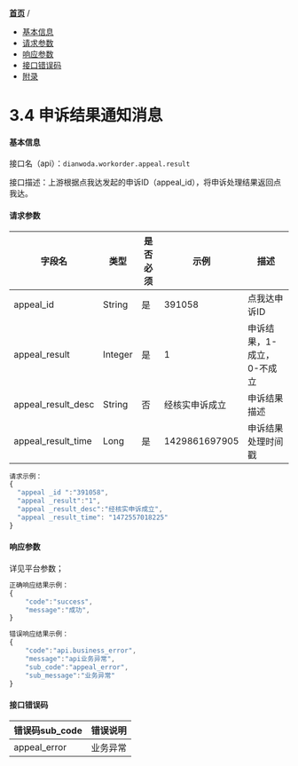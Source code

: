 [**首页**](https://open.dianwoda.com/) /


- <a href="#基本信息">基本信息</a>
- <a href="#请求参数">请求参数</a>
- <a href="#响应参数">响应参数</a>
- <a href="#接口错误码">接口错误码</a>
- <a href="#附录">附录</a>


# 3.4 申诉结果通知消息

#### 基本信息

接口名（api）：`dianwoda.workorder.appeal.result`

接口描述：上游根据点我达发起的申诉ID（appeal_id），将申诉处理结果返回点我达。


#### 请求参数
字段名 | 类型 | 是否必须 | 示例 | 描述
---|---|---|---|---
appeal_id |String|是|391058|点我达申诉ID
appeal_result|Integer|是|1|申诉结果，1-成立，0-不成立
appeal_result_desc|String|否|经核实申诉成立|申诉结果描述
appeal_result_time|Long|是|1429861697905 |申诉结果处理时间戳

```javascript
请求示例：
{
  "appeal _id ":"391058",
  "appeal _result":"1",
  "appeal _result_desc":"经核实申诉成立",
  "appeal _result_time": "1472557018225"
}
```

#### 响应参数
详见平台参数；

```javascript
正确响应结果示例：
{
	"code":"success",
	"message":"成功",
}
```

```javascript
错误响应结果示例：
{
	"code":"api.business_error",
	"message":"api业务异常",
	"sub_code":"appeal_error",
	"sub_message":"业务异常"
}
```

#### 接口错误码
错误码sub_code | 错误说明
---|---
appeal_error|业务异常

